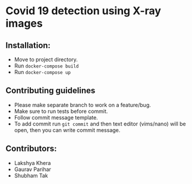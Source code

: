 # Covid 19 detection using X-ray images

## Installation:
- Move to project directory.
- Run `docker-compose build`
- Run `docker-compose up`

## Contributing guidelines
- Please make separate branch to work on a feature/bug.
- Make sure to run tests before commit.
- Follow commit message template.
- To add commit run `git commit` and then text editor (vims/nano) will be open, then you can write commit message.

## Contributors:
- Lakshya Khera
- Gaurav Parihar
- Shubham Tak
